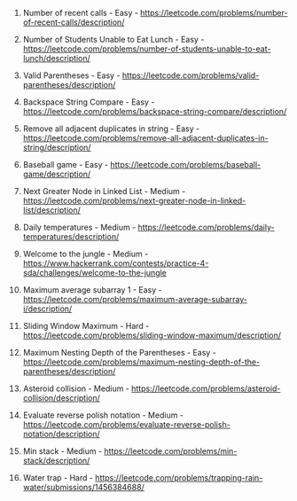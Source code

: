 1. Number of recent calls - Easy - https://leetcode.com/problems/number-of-recent-calls/description/

2. Number of Students Unable to Eat Lunch - Easy - https://leetcode.com/problems/number-of-students-unable-to-eat-lunch/description/

3. Valid Parentheses - Easy - https://leetcode.com/problems/valid-parentheses/description/

4. Backspace String Compare - Easy - https://leetcode.com/problems/backspace-string-compare/description/

5. Remove all adjacent duplicates in string - Easy - https://leetcode.com/problems/remove-all-adjacent-duplicates-in-string/description/

6. Baseball game - Easy - https://leetcode.com/problems/baseball-game/description/

7. Next Greater Node in Linked List - Medium - https://leetcode.com/problems/next-greater-node-in-linked-list/description/
   
8. Daily temperatures - Medium - https://leetcode.com/problems/daily-temperatures/description/

9. Welcome to the jungle - Medium - https://www.hackerrank.com/contests/practice-4-sda/challenges/welcome-to-the-jungle

10. Maximum average subarray 1 - Easy - https://leetcode.com/problems/maximum-average-subarray-i/description/

11. Sliding Window Maximum - Hard - https://leetcode.com/problems/sliding-window-maximum/description/

12. Maximum Nesting Depth of the Parentheses - Easy - https://leetcode.com/problems/maximum-nesting-depth-of-the-parentheses/description/

13. Asteroid collision - Medium - https://leetcode.com/problems/asteroid-collision/description/
     
14. Evaluate reverse polish notation - Medium - https://leetcode.com/problems/evaluate-reverse-polish-notation/description/

15. Min stack - Medium - https://leetcode.com/problems/min-stack/description/

16. Water trap - Hard - https://leetcode.com/problems/trapping-rain-water/submissions/1456384688/

